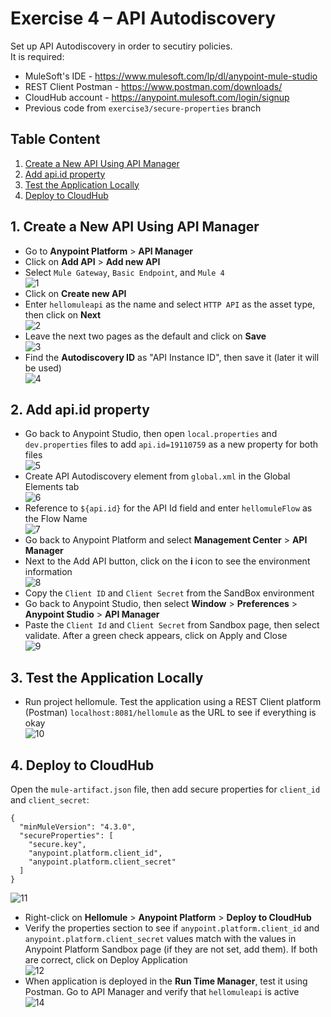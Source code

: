 # Exercise 4 – API Autodiscovery  
Set up API Autodiscovery in order to secutiry policies.  
It is required:  
* MuleSoft's IDE - https://www.mulesoft.com/lp/dl/anypoint-mule-studio
* REST Client Postman - https://www.postman.com/downloads/
* CloudHub account - https://anypoint.mulesoft.com/login/signup
* Previous code from `exercise3/secure-properties` branch

## Table Content 
1. [Create a New API Using API Manager](#1-Create-a-New-API-Using-API-Manager)
2. [Add api.id property](#2-Add-apiid-property)
3. [Test the Application Locally](#3-Test-the-Application-Locally)
4. [Deploy to CloudHub](#4-Deploy-to-CloudHub)


## 1. Create a New API Using API Manager  
* Go to **Anypoint Platform** > **API Manager**  
* Click on **Add API** > **Add new API**  
* Select `Mule Gateway`, `Basic Endpoint`, and `Mule 4`  
![1](https://github.com/abraham-espinosa/mulesoft-trainee-exercise/assets/60346436/dd979b73-b705-467e-869b-a7b8b2ba394d)  
* Click on **Create new API**  
* Enter `hellomuleapi` as the name and select `HTTP API` as the asset type, then click on **Next**  
![2](https://github.com/abraham-espinosa/mulesoft-trainee-exercise/assets/60346436/a00e2132-db3b-4ecc-8a1a-2579c87c4d22)  
* Leave the next two pages as the default and click on **Save**  
![3](https://github.com/abraham-espinosa/mulesoft-trainee-exercise/assets/60346436/7901eedc-b0d0-4c29-8042-8d9688683d2a)  
* Find the **Autodiscovery ID** as "API Instance ID", then save it (later it will be used)  
![4](https://github.com/abraham-espinosa/mulesoft-trainee-exercise/assets/60346436/02ab4ea9-e527-4598-ae17-43a503a662cd)  

## 2. Add api.id property 
* Go back to Anypoint Studio, then open `local.properties` and `dev.properties` files to add `api.id=19110759` as a new property for both files  
![5](https://github.com/abraham-espinosa/mulesoft-trainee-exercise/assets/60346436/59e2154f-650d-4b58-8cb3-8983a6b4730d)  
* Create API Autodiscovery element from `global.xml` in the Global Elements tab  
![6](https://github.com/abraham-espinosa/mulesoft-trainee-exercise/assets/60346436/0e0c2865-e2b2-4c56-b3d9-8b06177f6e5c)  
* Reference to `${api.id}` for the API Id field and enter `hellomuleFlow` as the Flow Name  
![7](https://github.com/abraham-espinosa/mulesoft-trainee-exercise/assets/60346436/24c11f07-180f-4de7-9e84-f72bcbdd1e8e)  
* Go back to Anypoint Platform and select **Management Center** > **API Manager**  
* Next to the Add API button, click on the **i** icon to see the environment information  
![8](https://github.com/abraham-espinosa/mulesoft-trainee-exercise/assets/60346436/00ae46b8-ccb3-47fd-878f-59bac16391a6)  
* Copy the `Client ID` and `Client Secret` from the SandBox environment  
* Go back to Anypoint Studio, then select **Window** > **Preferences** > **Anypoint Studio** > **API Manager**  
* Paste the `Client Id` and `Client Secret` from Sandbox page, then select validate. After a green check appears, click on Apply and Close  
![9](https://github.com/abraham-espinosa/mulesoft-trainee-exercise/assets/60346436/61f90871-b2e7-4b26-ae05-0c414d506b51)  

## 3. Test the Application Locally
* Run project hellomule. Test the application using a REST Client platform (Postman) `localhost:8081/hellomule` as the URL to see if everything is okay  
![10](https://github.com/abraham-espinosa/mulesoft-trainee-exercise/assets/60346436/a5404411-773b-4e41-bffe-64c9a3623fbd)  

## 4. Deploy to CloudHub
Open the `mule-artifact.json` file, then add secure properties for `client_id` and `client_secret`:  
```
{
  "minMuleVersion": "4.3.0",
  "secureProperties": [
  	"secure.key",
  	"anypoint.platform.client_id",
  	"anypoint.platform.client_secret"
  ]
}
```   
 ![11](https://github.com/abraham-espinosa/mulesoft-trainee-exercise/assets/60346436/9aa2b752-5049-4ed6-8385-87df8e6d9404)  

* Right-click on **Hellomule** > **Anypoint Platform** > **Deploy to CloudHub**  
* Verify the properties section to see if `anypoint.platform.client_id` and `anypoint.platform.client_secret` values match with the values in Anypoint Platform Sandbox page (if they are not set, add them). If both are correct, click on Deploy Application  
![12](https://github.com/abraham-espinosa/mulesoft-trainee-exercise/assets/60346436/969ab35f-0588-4321-8e4c-5f3933cc3e00)  
* When application is deployed in the **Run Time Manager**, test it using Postman. Go to API Manager and verify that `hellomuleapi` is active  
![14](https://github.com/abraham-espinosa/mulesoft-trainee-exercise/assets/60346436/4d40de17-a6b1-453a-9ed8-a05aae9572cf)  

